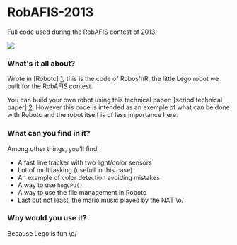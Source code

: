 RobAFIS-2013
============

Full code used during the RobAFIS contest of 2013.

![](https://raw.github.com/Alex5160d/RobAFIS-2013/master/pictures/robotspir.jpg)

### What's it all about?

Wrote in [Robotc] [1], this is the code of Robos'πR, the little Lego robot we built for the RobAFIS contest.

You can build your own robot using this technical paper: [scribd technical paper] [2].
However this code is intended as an exemple of what can be done with Robotc and the robot itself is of less importance here.

### What can you find in it?

Among other things, you'll find:
* A fast line tracker with two light/color sensors
* Lot of multitasking (usefull in this case)
* An example of color detection avoiding mistakes
* A way to use `hogCPU()`
* A way to use the file management in Robotc
* Last but not least, the mario music played by the NXT \o/

### Why would you use it?

Because Lego is fun \o/

[1]: http://www.robotc.net/        "Robotc"
[2]: http://www.scribd.com/doc/190772213/Dossier-Developpement-RobAFIS-2013-Collegium-IDF        "technical paper"

